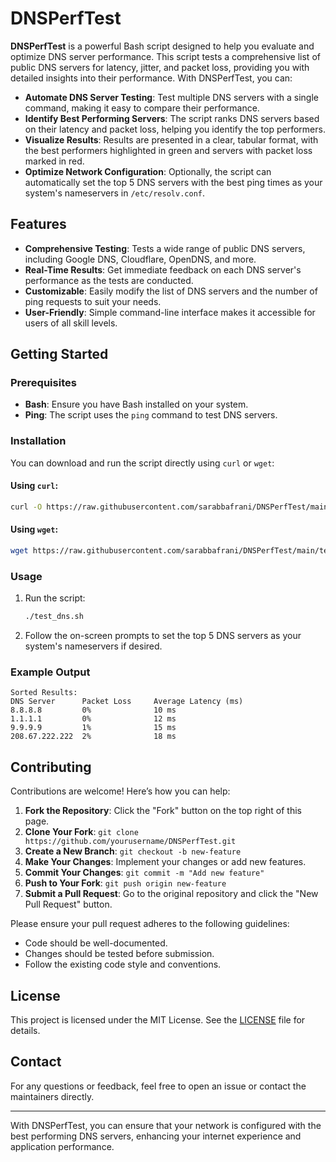 # DNSPerfTest



**DNSPerfTest** is a powerful Bash script designed to help you evaluate and optimize DNS server performance. This script tests a comprehensive list of public DNS servers for latency, jitter, and packet loss, providing you with detailed insights into their performance. With DNSPerfTest, you can:

- **Automate DNS Server Testing**: Test multiple DNS servers with a single command, making it easy to compare their performance.
- **Identify Best Performing Servers**: The script ranks DNS servers based on their latency and packet loss, helping you identify the top performers.
- **Visualize Results**: Results are presented in a clear, tabular format, with the best performers highlighted in green and servers with packet loss marked in red.
- **Optimize Network Configuration**: Optionally, the script can automatically set the top 5 DNS servers with the best ping times as your system's nameservers in `/etc/resolv.conf`.

## Features

- **Comprehensive Testing**: Tests a wide range of public DNS servers, including Google DNS, Cloudflare, OpenDNS, and more.
- **Real-Time Results**: Get immediate feedback on each DNS server's performance as the tests are conducted.
- **Customizable**: Easily modify the list of DNS servers and the number of ping requests to suit your needs.
- **User-Friendly**: Simple command-line interface makes it accessible for users of all skill levels.

## Getting Started

### Prerequisites

- **Bash**: Ensure you have Bash installed on your system.
- **Ping**: The script uses the `ping` command to test DNS servers.

### Installation

You can download and run the script directly using `curl` or `wget`:

#### Using `curl`:

```bash
curl -O https://raw.githubusercontent.com/sarabbafrani/DNSPerfTest/main/test_dns.sh && chmod +x test_dns.sh && ./test_dns.sh
```

#### Using `wget`:

```bash
wget https://raw.githubusercontent.com/sarabbafrani/DNSPerfTest/main/test_dns.sh && chmod +x test_dns.sh && ./test_dns.sh
```

### Usage

1. Run the script:
   ```bash
   ./test_dns.sh
   ```

2. Follow the on-screen prompts to set the top 5 DNS servers as your system's nameservers if desired.

### Example Output

```
Sorted Results:
DNS Server      Packet Loss     Average Latency (ms)
8.8.8.8         0%              10 ms
1.1.1.1         0%              12 ms
9.9.9.9         1%              15 ms
208.67.222.222  2%              18 ms
```

## Contributing

Contributions are welcome! Here’s how you can help:

1. **Fork the Repository**: Click the "Fork" button on the top right of this page.
2. **Clone Your Fork**: `git clone https://github.com/yourusername/DNSPerfTest.git`
3. **Create a New Branch**: `git checkout -b new-feature`
4. **Make Your Changes**: Implement your changes or add new features.
5. **Commit Your Changes**: `git commit -m "Add new feature"`
6. **Push to Your Fork**: `git push origin new-feature`
7. **Submit a Pull Request**: Go to the original repository and click the "New Pull Request" button.

Please ensure your pull request adheres to the following guidelines:
- Code should be well-documented.
- Changes should be tested before submission.
- Follow the existing code style and conventions.

## License

This project is licensed under the MIT License. See the [LICENSE](LICENSE) file for details.

## Contact

For any questions or feedback, feel free to open an issue or contact the maintainers directly.

---

With DNSPerfTest, you can ensure that your network is configured with the best performing DNS servers, enhancing your internet experience and application performance.
